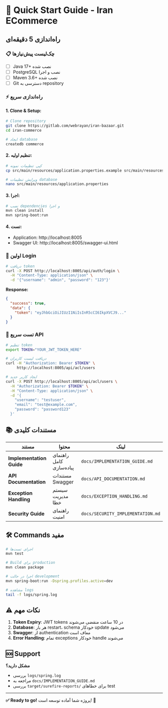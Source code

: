 # 🚀 Quick Start Guide - Iran ECommerce

## راه‌اندازی 5 دقیقه‌ای

### 📋 **چک‌لیست پیش‌نیازها**
- [ ] Java 17+ نصب شده
- [ ] PostgreSQL نصب و اجرا
- [ ] Maven 3.6+ نصب شده
- [ ] Git دسترسی به repository

### ⚡ **راه‌اندازی سریع**

#### **1. Clone & Setup:**
```bash
# Clone repository
git clone https://gitlab.com/webrayan/iran-bazaar.git
cd iran-commerce

# ایجاد database
createdb commerce
```

#### **2. تنظیم اولیه:**
```bash
# کپی تنظیمات نمونه
cp src/main/resources/application.properties.example src/main/resources/application.properties

# ویرایش تنظیمات database
nano src/main/resources/application.properties
```

#### **3. اجرا:**
```bash
# نصب dependencies و اجرا
mvn clean install
mvn spring-boot:run
```

#### **4. تست:**
- Application: http://localhost:8005
- Swagger UI: http://localhost:8005/swagger-ui.html

### 🔑 **اولین Login**

```bash
# دریافت token
curl -X POST http://localhost:8005/api/auth/login \
  -H "Content-Type: application/json" \
  -d '{"username": "admin", "password": "123"}'
```

**Response:**
```json
{
  "success": true,
  "data": {
    "token": "eyJhbGciOiJIUzI1NiIsInR5cCI6IkpXVCJ9..."
  }
}
```

### 🧪 **تست سریع API**

```bash
# تنظیم token
export TOKEN="YOUR_JWT_TOKEN_HERE"

# دریافت لیست کاربران
curl -H "Authorization: Bearer $TOKEN" \
     http://localhost:8005/api/acl/users

# ایجاد کاربر جدید
curl -X POST http://localhost:8005/api/acl/users \
  -H "Authorization: Bearer $TOKEN" \
  -H "Content-Type: application/json" \
  -d '{
    "username": "testuser",
    "email": "test@example.com",
    "password": "password123"
  }'
```

## 📚 **مستندات کلیدی**

| مستند | محتوا | لینک |
|--------|-------|------|
| **Implementation Guide** | راهنمای کامل پیاده‌سازی | `docs/IMPLEMENTATION_GUIDE.md` |
| **API Documentation** | مستندات Swagger | `docs/API_DOCUMENTATION.md` |
| **Exception Handling** | سیستم مدیریت خطا | `docs/EXCEPTION_HANDLING.md` |
| **Security Guide** | راهنمای امنیت | `docs/SECURITY_IMPLEMENTATION.md` |

## 🛠️ **Commands مفید**

```bash
# اجرای تست‌ها
mvn test

# Build برای production
mvn clean package

# اجرا در حالت development
mvn spring-boot:run -Dspring.profiles.active=dev

# مشاهده logs
tail -f logs/spring.log
```

## ⚠️ **نکات مهم**

1. **Token Expiry**: JWT tokens در 10 ساعت منقضی می‌شوند
2. **Database**: هر بار restart، schema خودکار update می‌شود
3. **Swagger**: از authentication معاف است
4. **Error Handling**: تمام exceptions خودکار handle می‌شوند

## 🆘 **Support**

**مشکل دارید؟**
- بررسی `logs/spring.log`
- مراجعه به `docs/IMPLEMENTATION_GUIDE.md`
- بررسی `target/surefire-reports/` برای خطاهای test

---
**✅ Ready to go!** پروژه شما آماده توسعه است! 🎉
